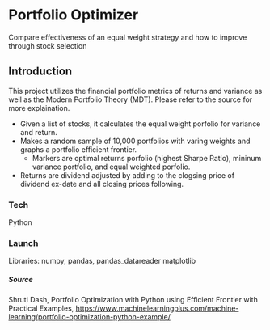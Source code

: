 # Portfolio Optimizer
Compare effectiveness of an equal weight strategy and how to improve through stock selection

## Introduction
This project utilizes the financial portfolio metrics of returns and variance as well as the Modern Portfolio Theory (MDT). Please refer to the source for more explaination. 
  - Given a list of stocks, it calculates the equal weight porfolio for variance and return. 
  - Makes a random sample of 10,000 portfolios with varing weights and graphs a portfolio efficient frontier.
      - Markers are optimal returns porfolio (highest Sharpe Ratio), mininum variance portfolio, and equal weighted porfolio. 
  - Returns are dividend adjusted by adding to the clogsing price of dividend ex-date and all closing prices following.

### Tech
Python

### Launch
Libraries: numpy, pandas, pandas_datareader matplotlib

##### Source
Shruti Dash, Portfolio Optimization with Python using Efficient Frontier with Practical Examples, https://www.machinelearningplus.com/machine-learning/portfolio-optimization-python-example/
